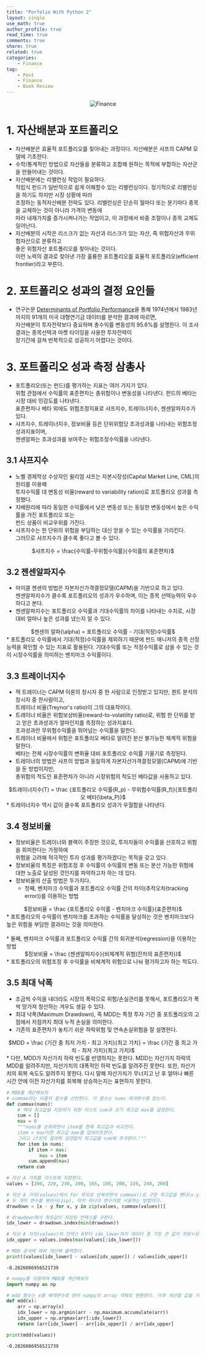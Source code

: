 ```yaml
---
title: "Porfolio With Python 2"
layout: single
use_math: true
author_profile: true
read_time: true
comments: true
share: true
related: true
categories:
    - Finance
tag:
    - Post
    - Finance
    - Book Review
---  
```

<p align="center">
  <img src="/assets/img/post/portfoliowithpython.jpg" alt="Finance"/>
</p> 

# 1. 자산배분과 포트폴리오

* 자산배분은 효율적 포트폴리오를 찾아내는 과정이다. 자산배분은 샤프의 CAPM 모델에 기초한다.  
* 수학/통계적인 방법으로 자산들을 분류하고 조합해 원하는 목적에 부합하는 자산군을 만들어내는 것이다.
* 자산배분에는 리밸런싱 작업이 필요하다.  
    적립식 펀드가 일반적으로 쉽게 이해할수 있는 리밸런싱이다. 정기적으로 리밸런싱을 하기도 하지만 시장 상황에 따라  
    조정하는 동적자산배분 전략도 있다. 리밸런싱은 단순히 월마다 또는 분기마다 종목을 교체하는 것이 아니라 가격의 변동에  
    따라 내재가치를 증가시켜나가는 작업이고, 이 과정에서 비중 조절이나 종목 교체도 일어난다.  
* 자산배분의 시작은 리스크가 없는 자산과 리스크가 있는 자산, 즉 위험자산과 무위험자산으로 분류하고  
    좋은 위험자산 포트폴리오를 찾아내는 것이다.  
    이런 노력의 결과로 찾아낸 가장 훌륭한 포트폴리오를 효율적 포트폴리오(efficient frontier)라고 부른다.

# 2. 포트폴리오 성과의 결정 요인들

* 연구논문 [Determinants of Portfolio Performance](https://www.tandfonline.com/doi/abs/10.2469/faj.v42.n4.39)을 통해
    1974년에서 1983년까지의 91개의 미국 대형연기금 데이터를 분석한 결과에 따르면,  
    자산배분이 투자전략보다 중요하며 총수익률 변동성의 95.6%를 설명한다. 이 조사 결과는 종목선택과 마켓 타이밍을 사용한 투자전략이  
    장기간에 걸쳐 반복적으로 성공하기 어렵다는 것이다.

# 3. 포트폴리오 성과 측정 삼총사

* 포트폴리오(또는 펀드)를 평가하는 지표는 여러 가지가 있다.  
    위험 관점에서 수익률의 표준편차는 총위험이나 변동성을 나타낸다. 펀드의 베타는 시장 대비 민감도를 나타낸다.  
    표준편차나 베타 외에도 위험조정지표로 샤프지수, 트레이너지수, 젠센알파지수가 있다.  
* 샤프지수, 트레이너지수, 정보비율 등은 단위위험당 초과성과를 나타내는 위험조정성과지표이며,  
    젠센알파는 초과성과를 보여주는 위험조정수익률을 나타낸다.

## 3.1 샤프지수

* 노벨 경제학상 수상자인 윌리엄 샤프는 자본시장성(Capital Market Line, CML)의 원리를 이용해  
    투자수익률 대 변동성 비율(reward to variability ration)로 포트폴리오 성과를 측정했다.  
* 지배원리에 따라 동일한 수익률에서 낮은 변동성 또는 동일한 변동성에서 높은 수익률을 가진 포트폴리오 또는  
    펀드 상품이 비교우위를 가진다.  
* 샤프지수는 한 단위의 위험을 부담하는 대신 얻을 수 있는 수익률을 가리킨다.  
    그러므로 샤프지수가 클수록 좋다고 볼 수 있다.  
<center>$샤프지수 = \frac{수익률-무위험수익률}{수익률의 표준편차}$</center>

## 3.2 젠센알파지수

* 마이클 젠센의 방법은 자본자산가격결정모델(CAPM)을 기반으로 하고 있다.  
    젠센알파지수가 클수록 포트폴리오의 성과가 우수하며, 이는 종목 선택능력이 우수하다고 본다.  
* 젠센알파지수는 포트폴리오 수익률과 기대수익률의 차이를 나타내는 수치로, 시장 대비 얼마나 높은 성과를 냈는지 알 수 있다.  
<center>$젠센의 알파(\alpha) = 포트폴리오 수익률 - 기대(적정)수익률$</center>  
* 포트폴리오 수익률에서 기대(적정)수익률을 제외하기 때문에 펀드 매니저의 종목 선정 능력을 확인할 수 있는 지표로 활용된다.  
    기대수익률 또는 적정수익률로 삼을 수 있는 것이 시장수익률을 의미하는 벤치마크 수익률이다.

## 3.3 트레이너지수

* 잭 트레이너는 CAPM 이론의 창시자 중 한 사람으로 인정받고 있지만, 퀀트 분석의 창시자 중 한사람이고,  
    트레이너 비율(Treynor's ratio)이 그의 대표작이다.  
* 트레이너 비율은 위험보상비율(reward-to-volatility ratio)로, 위험 한 단위를 받고 얻은 초과성과가 얼마인지를 측정하는 성과지표다.  
    초과성과란 무위험수익률을 뛰어넘는 수익률을 말한다.  
* 트레이너 비율에서 위험은 포트폴리오 베타로 알려진 분산 불가능한 체계적 위험을 말한다.  
    베타는 전체 시장수익률의 변화율 대비 포트폴리오 수익률 기울기로 측정된다.  
* 트레이너의 방법은 샤프의 방법과 동일하게 자본자산가격결정모델(CAPM)에 기반을 둔 방법이지만,  
    총위험의 척도인 표준편차가 아니라 시장위험의 척도인 베타값을 사용하고 있다.  
<center>$트레이너지수(T) = \frac {포트폴리오 수익률(R_p) - 무위험수익률(R_f)}{포트폴리오 베타(\beta_P)}$</center>  
* 트레이너지수 역시 값이 클수록 포트폴리오 성과가 우월함을 나타낸다.

## 3.4 정보비율

* 정보비율은 트레이너와 블랙이 주장한 것으로, 투자자들이 수익률을 선호하고 위험을 회피한다는 가정하에  
    위험을 고려해 적극적인 투자 성과를 평가하겠다는 목적을 갖고 있다.  
* 정보비율의 특징은 위험조정 후 수익률이 수익률의 변동 또는 분산 가능한 위험에 대한 노출로 달성된 것인지를 파악하고자 하는 데 있다.  
* 정보비율의 산출 방법은 두가지다.  
    * 첫째, 벤치마크 수익률과 포트폴리오 수익률 간의 차이(추적오차(tracking error))를 이용하는 방법  
<center>$정보비율 = \frac {포트폴리오 수익률 - 벤치마크 수익률}{표준편차}$</center>  
    * 포트폴리오의 수익률이 벤치마크를 초과하는 수익률을 달성하는 것은 벤치마크보다 높은 위험을 부담한 결과라는 것을 의미한다.  
    <br><br>
    * 둘째, 벤치마크 수익률과 포트폴리오 수익률 간의 회귀분석(regression)을 이용하는 방법
<center>$정보비율 = \frac {젠센알파지수}{비체계적 위험(잔차의 표준편차)}$</center>  
    * 포트폴리오의 위험조정 후 수익률을 비체계적 위험으로 나눠 평가하고자 하는 척도다.

## 3.5 최대 낙폭

* 조금씩 수익을 내더라도 시장의 폭락으로 위험/손실관리를 못해서, 포트폴리오가 폭싹 망가져 청산하는 겨우도 생길 수 있다.  
* 최대 낙폭(Maximum Drawdown), 즉 MDD는 특정 투자 기간 중 포트폴리오의 고점에서 저점까지 최대 누적 손실을 의미한다.  
* 기존의 표준편차가 놓치기 쉬운 하락위험 및 연속손실위험을 잘 설명한다.  
<center>$MDD = \frac {기간 중 최저 가치 - 최고 가치}{최고 가치} = \frac {기간 중 최고 가치 - 최저 가치}{최고 가치}$</center>  
* 다만, MDD가 자산가치 하락 빈도를 반영하지는 못한다. MDD는 자산가치 하락의 MDD를 알려주지만,  
    자산가치의 대폭적인 하락 빈도를 알려주진 못한다. 또한, 자산가치의 회복 속도도 알려주지 못한다.  
    다시 말해 자산가치가 무너지고 난 후 얼마나 빠른 시간 안에 이전 자산가치를 회복해 상승하는지는 표현하지 못한다.


```python
# MDD를 계산해보자
# cummax라는 이름의 함수를 선언한다. 이 함수는 nums 매개변수를 받는다.
def cummax(nums):
    # 역대 최고값을 저장하기 위한 리스트 cum과 초기 최고값 max를 설정한다.
    cum = []
    max = 0
    """nums를 순회하면서 item을 현재 최고값과 비교한다.
    item > max이면 최고값 max를 업데이트한다. 
    그리고 if문의 결과와 상관없이 최고값을 cum에 추가한다."""
    for item in nums:
        if item > max:
            max = item
        cum.append(max)
    return cum

# 자산 A 가치를 리스트에 저장한다.
values = [200, 220, 230, 200, 165, 180, 200, 220, 240, 260]

# 자산 A 가치(values)에서 for 루프로 반복하면서 cummax()로 구한 최고값을 뺀다(x-y).
# 두 개의 변수를 묶어서(zip), 마치 하나의 변수처럼 사용하는 방법이다.
drawdown = [x - y for x, y in zip(values, cummax(values))]

# drawdown에서 최솟값이 저장된 인덱스를 구한다.
idx_lower = drawdown.index(min(drawdown))

# 자산 A 가치(values)의 인덱스 0부터 idx_lower까지 데이터 중 가장 큰 값이 저앚ㅇ된 위치를 구한다.
idx_upper = values.index(max(values[:idx_lower]))

# MDD 공식에 따라 계산해 출력한다.
print((values[idx_lower] - values[idx_upper]) / values[idx_upper])
```

    -0.2826086956521739
    


```python
# numpy를 이용하여 MDD를 계산해보자
import numpy as np

# mdd 함수는 x를 매개변수로 받아 numpy의 array 객체로 변환한다. 이후 계산할 값을 가진 인덱스를 찾아 MDD를 계산한다.
def mdd(x):
    arr = np.array(x)
    idx_lower = np.argmin(arr - np.maximum.accumulate(arr))
    idx_upper = np.argmax(arr[:idx_lower])
    return (arr[idx_lower] - arr[idx_upper]) / arr[idx_upper]

print(mdd(values))
```

    -0.2826086956521739
    

